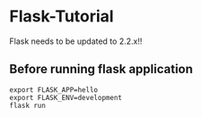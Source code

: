 # Flask-Tutorial

Flask needs to be updated to 2.2.x!!

Before running flask application
---
    export FLASK_APP=hello
    export FLASK_ENV=development
    flask run